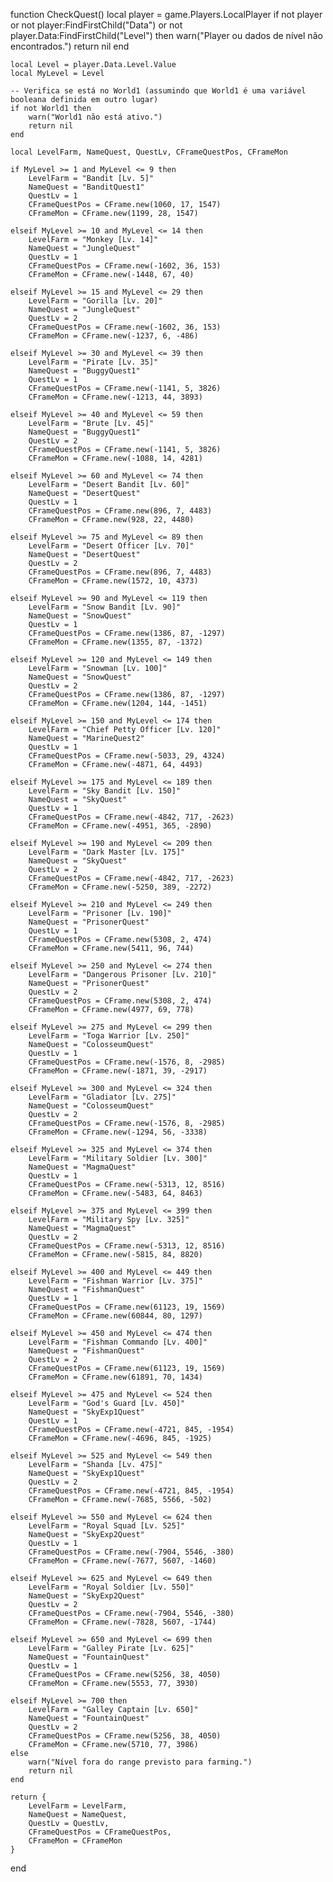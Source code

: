 
function CheckQuest()
    local player = game.Players.LocalPlayer
    if not player or not player:FindFirstChild("Data") or not player.Data:FindFirstChild("Level") then
        warn("Player ou dados de nível não encontrados.")
        return nil
    end

    local Level = player.Data.Level.Value
    local MyLevel = Level

    -- Verifica se está no World1 (assumindo que World1 é uma variável booleana definida em outro lugar)
    if not World1 then
        warn("World1 não está ativo.")
        return nil
    end

    local LevelFarm, NameQuest, QuestLv, CFrameQuestPos, CFrameMon

    if MyLevel >= 1 and MyLevel <= 9 then
        LevelFarm = "Bandit [Lv. 5]"
        NameQuest = "BanditQuest1"
        QuestLv = 1
        CFrameQuestPos = CFrame.new(1060, 17, 1547)
        CFrameMon = CFrame.new(1199, 28, 1547)

    elseif MyLevel >= 10 and MyLevel <= 14 then
        LevelFarm = "Monkey [Lv. 14]"
        NameQuest = "JungleQuest"
        QuestLv = 1
        CFrameQuestPos = CFrame.new(-1602, 36, 153)
        CFrameMon = CFrame.new(-1448, 67, 40)

    elseif MyLevel >= 15 and MyLevel <= 29 then
        LevelFarm = "Gorilla [Lv. 20]"
        NameQuest = "JungleQuest"
        QuestLv = 2
        CFrameQuestPos = CFrame.new(-1602, 36, 153)
        CFrameMon = CFrame.new(-1237, 6, -486)

    elseif MyLevel >= 30 and MyLevel <= 39 then
        LevelFarm = "Pirate [Lv. 35]"
        NameQuest = "BuggyQuest1"
        QuestLv = 1
        CFrameQuestPos = CFrame.new(-1141, 5, 3826)
        CFrameMon = CFrame.new(-1213, 44, 3893)

    elseif MyLevel >= 40 and MyLevel <= 59 then
        LevelFarm = "Brute [Lv. 45]"
        NameQuest = "BuggyQuest1"
        QuestLv = 2
        CFrameQuestPos = CFrame.new(-1141, 5, 3826)
        CFrameMon = CFrame.new(-1088, 14, 4281)

    elseif MyLevel >= 60 and MyLevel <= 74 then
        LevelFarm = "Desert Bandit [Lv. 60]"
        NameQuest = "DesertQuest"
        QuestLv = 1
        CFrameQuestPos = CFrame.new(896, 7, 4483)
        CFrameMon = CFrame.new(928, 22, 4480)

    elseif MyLevel >= 75 and MyLevel <= 89 then
        LevelFarm = "Desert Officer [Lv. 70]"
        NameQuest = "DesertQuest"
        QuestLv = 2
        CFrameQuestPos = CFrame.new(896, 7, 4483)
        CFrameMon = CFrame.new(1572, 10, 4373)

    elseif MyLevel >= 90 and MyLevel <= 119 then
        LevelFarm = "Snow Bandit [Lv. 90]"
        NameQuest = "SnowQuest"
        QuestLv = 1
        CFrameQuestPos = CFrame.new(1386, 87, -1297)
        CFrameMon = CFrame.new(1355, 87, -1372)

    elseif MyLevel >= 120 and MyLevel <= 149 then
        LevelFarm = "Snowman [Lv. 100]"
        NameQuest = "SnowQuest"
        QuestLv = 2
        CFrameQuestPos = CFrame.new(1386, 87, -1297)
        CFrameMon = CFrame.new(1204, 144, -1451)

    elseif MyLevel >= 150 and MyLevel <= 174 then
        LevelFarm = "Chief Petty Officer [Lv. 120]"
        NameQuest = "MarineQuest2"
        QuestLv = 1
        CFrameQuestPos = CFrame.new(-5033, 29, 4324)
        CFrameMon = CFrame.new(-4871, 64, 4493)

    elseif MyLevel >= 175 and MyLevel <= 189 then
        LevelFarm = "Sky Bandit [Lv. 150]"
        NameQuest = "SkyQuest"
        QuestLv = 1
        CFrameQuestPos = CFrame.new(-4842, 717, -2623)
        CFrameMon = CFrame.new(-4951, 365, -2890)

    elseif MyLevel >= 190 and MyLevel <= 209 then
        LevelFarm = "Dark Master [Lv. 175]"
        NameQuest = "SkyQuest"
        QuestLv = 2
        CFrameQuestPos = CFrame.new(-4842, 717, -2623)
        CFrameMon = CFrame.new(-5250, 389, -2272)

    elseif MyLevel >= 210 and MyLevel <= 249 then
        LevelFarm = "Prisoner [Lv. 190]"
        NameQuest = "PrisonerQuest"
        QuestLv = 1
        CFrameQuestPos = CFrame.new(5308, 2, 474)
        CFrameMon = CFrame.new(5411, 96, 744)

    elseif MyLevel >= 250 and MyLevel <= 274 then
        LevelFarm = "Dangerous Prisoner [Lv. 210]"
        NameQuest = "PrisonerQuest"
        QuestLv = 2
        CFrameQuestPos = CFrame.new(5308, 2, 474)
        CFrameMon = CFrame.new(4977, 69, 778)

    elseif MyLevel >= 275 and MyLevel <= 299 then
        LevelFarm = "Toga Warrior [Lv. 250]"
        NameQuest = "ColosseumQuest"
        QuestLv = 1
        CFrameQuestPos = CFrame.new(-1576, 8, -2985)
        CFrameMon = CFrame.new(-1871, 39, -2917)

    elseif MyLevel >= 300 and MyLevel <= 324 then
        LevelFarm = "Gladiator [Lv. 275]"
        NameQuest = "ColosseumQuest"
        QuestLv = 2
        CFrameQuestPos = CFrame.new(-1576, 8, -2985)
        CFrameMon = CFrame.new(-1294, 56, -3338)

    elseif MyLevel >= 325 and MyLevel <= 374 then
        LevelFarm = "Military Soldier [Lv. 300]"
        NameQuest = "MagmaQuest"
        QuestLv = 1
        CFrameQuestPos = CFrame.new(-5313, 12, 8516)
        CFrameMon = CFrame.new(-5483, 64, 8463)

    elseif MyLevel >= 375 and MyLevel <= 399 then
        LevelFarm = "Military Spy [Lv. 325]"
        NameQuest = "MagmaQuest"
        QuestLv = 2
        CFrameQuestPos = CFrame.new(-5313, 12, 8516)
        CFrameMon = CFrame.new(-5815, 84, 8820)

    elseif MyLevel >= 400 and MyLevel <= 449 then
        LevelFarm = "Fishman Warrior [Lv. 375]"
        NameQuest = "FishmanQuest"
        QuestLv = 1
        CFrameQuestPos = CFrame.new(61123, 19, 1569)
        CFrameMon = CFrame.new(60844, 80, 1297)

    elseif MyLevel >= 450 and MyLevel <= 474 then
        LevelFarm = "Fishman Commando [Lv. 400]"
        NameQuest = "FishmanQuest"
        QuestLv = 2
        CFrameQuestPos = CFrame.new(61123, 19, 1569)
        CFrameMon = CFrame.new(61891, 70, 1434)

    elseif MyLevel >= 475 and MyLevel <= 524 then
        LevelFarm = "God's Guard [Lv. 450]"
        NameQuest = "SkyExp1Quest"
        QuestLv = 1
        CFrameQuestPos = CFrame.new(-4721, 845, -1954)
        CFrameMon = CFrame.new(-4696, 845, -1925)

    elseif MyLevel >= 525 and MyLevel <= 549 then
        LevelFarm = "Shanda [Lv. 475]"
        NameQuest = "SkyExp1Quest"
        QuestLv = 2
        CFrameQuestPos = CFrame.new(-4721, 845, -1954)
        CFrameMon = CFrame.new(-7685, 5566, -502)

    elseif MyLevel >= 550 and MyLevel <= 624 then
        LevelFarm = "Royal Squad [Lv. 525]"
        NameQuest = "SkyExp2Quest"
        QuestLv = 1
        CFrameQuestPos = CFrame.new(-7904, 5546, -380)
        CFrameMon = CFrame.new(-7677, 5607, -1460)

    elseif MyLevel >= 625 and MyLevel <= 649 then
        LevelFarm = "Royal Soldier [Lv. 550]"
        NameQuest = "SkyExp2Quest"
        QuestLv = 2
        CFrameQuestPos = CFrame.new(-7904, 5546, -380)
        CFrameMon = CFrame.new(-7828, 5607, -1744)

    elseif MyLevel >= 650 and MyLevel <= 699 then
        LevelFarm = "Galley Pirate [Lv. 625]"
        NameQuest = "FountainQuest"
        QuestLv = 1
        CFrameQuestPos = CFrame.new(5256, 38, 4050)
        CFrameMon = CFrame.new(5553, 77, 3930)

    elseif MyLevel >= 700 then
        LevelFarm = "Galley Captain [Lv. 650]"
        NameQuest = "FountainQuest"
        QuestLv = 2
        CFrameQuestPos = CFrame.new(5256, 38, 4050)
        CFrameMon = CFrame.new(5710, 77, 3986)
    else
        warn("Nível fora do range previsto para farming.")
        return nil
    end

    return {
        LevelFarm = LevelFarm,
        NameQuest = NameQuest,
        QuestLv = QuestLv,
        CFrameQuestPos = CFrameQuestPos,
        CFrameMon = CFrameMon
    }
end
